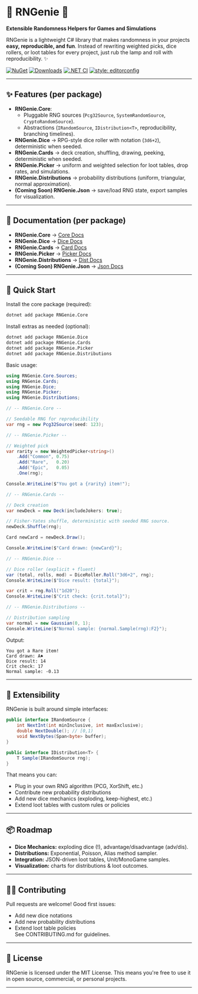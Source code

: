 # 🎩 RNGenie 🔮
**Extensible Randomness Helpers for Games and Simulations**

RNGenie is a lightweight C# library that makes randomness in your projects **easy, reproducible, and fun**.
Instead of rewriting weighted picks, dice rollers, or loot tables for every project, just rub the lamp and roll with reproducibility. ✨

[![NuGet](https://img.shields.io/nuget/v/RNGenie.Core.svg)](https://www.nuget.org/packages/RNGenie.Core/)
[![Downloads](https://img.shields.io/nuget/dt/RNGenie.Core.svg)](https://www.nuget.org/packages/RNGenie.Core/)
[![.NET CI](https://github.com/FloatObject/RNGenie/actions/workflows/dotnet.yml/badge.svg?branch=master)](https://github.com/FloatObject/RNGenie/actions/workflows/dotnet.yml)
[![style: editorconfig](https://img.shields.io/badge/style-editorconfig-blue)](https://github.com/FloatObject/RNGenie/blob/master/CONTRIBUTING.md)

---

## ✨ Features (per package)
- **RNGenie.Core**:
  - Pluggable RNG sources (`Pcg32Source`, `SystemRandomSource`, `CryptoRandomSource`).
  - Abstractions (`IRandomSource`, `IDistribution<T>`, reproducibility, branching timelines).
- **RNGenie.Dice** → RPG-style dice roller with notation (`3d6+2`), deterministic when seeded.
- **RNGenie.Cards** → deck creation, shuffling, drawing, peeking, deterministic when seeded.
- **RNGenie.Picker** → uniform and weighted selection for loot tables, drop rates, and simulations.
- **RNGenie.Distributions** → probability distributions (uniform, triangular, normal approximation).
- **(Coming Soon) RNGenie.Json** → save/load RNG state, export samples for visualization.

---

## 📄 Documentation (per package)
- **RNGenie.Core** → [Core Docs](https://github.com/FloatObject/RNGenie/blob/master/docs/core.md)
- **RNGenie.Dice** → [Dice Docs](https://github.com/FloatObject/RNGenie/blob/master/docs/dice.md)
- **RNGenie.Cards** → [Card Docs](https://github.com/FloatObject/RNGenie/blob/master/docs/cards.md)
- **RNGenie.Picker** → [Picker Docs](https://github.com/FloatObject/RNGenie/blob/master/docs/picker.md)
- **RNGenie.Distributions** → [Dist Docs](https://github.com/FloatObject/RNGenie/blob/master/docs/distributions.md)
- **(Coming Soon) RNGenie.Json** → [Json Docs](https://github.com/FloatObject/RNGenie/blob/master/docs/json.md)

---

## 🚀 Quick Start

Install the core package (required):
```sh
dotnet add package RNGenie.Core
```

Install extras as needed (optional):
```sh
dotnet add package RNGenie.Dice
dotnet add package RNGenie.Cards
dotnet add package RNGenie.Picker
dotnet add package RNGenie.Distributions
```

Basic usage:
```cs
using RNGenie.Core.Sources;
using RNGenie.Cards;
using RNGenie.Dice;
using RNGenie.Picker;
using RNGenie.Distributions;

// -- RNGenie.Core --

// Seedable RNG for reproducibility
var rng = new Pcg32Source(seed: 123);

// -- RNGenie.Picker --

// Weighted pick
var rarity = new WeightedPicker<string>()
    .Add("Common", 0.75)
    .Add("Rare",   0.20)
    .Add("Epic",   0.05)
    .One(rng);

Console.WriteLine($"You got a {rarity} item!");

// -- RNGenie.Cards --

// Deck creation
var newDeck = new Deck(includeJokers: true);

// Fisher-Yates shuffle, deterministic with seeded RNG source.
newDeck.Shuffle(rng);

Card newCard = newDeck.Draw();

Console.WriteLine($"Card drawn: {newCard}");

// -- RNGenie.Dice --

// Dice roller (explicit + fluent)
var (total, rolls, mod) = DiceRoller.Roll("3d6+2", rng);
Console.WriteLine($"Dice result: {total}");

var crit = rng.Roll("1d20");
Console.WriteLine($"Crit check: {crit.total}");

// -- RNGenie.Distributions --

// Distribution sampling
var normal = new Gaussian(0, 1);
Console.WriteLine($"Normal sample: {normal.Sample(rng):F2}");
```

Output:
```text
You got a Rare item!
Card drawn: A♠
Dice result: 14
Crit check: 17
Normal sample: -0.13
```
---

## 🧩 Extensibility

RNGenie is built around simple interfaces:
```cs
public interface IRandomSource {
    int NextInt(int minInclusive, int maxExclusive);
    double NextDouble(); // [0,1)
    void NextBytes(Span<byte> buffer);
}

public interface IDistribution<T> {
    T Sample(IRandomSource rng);
}
```

That means you can:
- Plug in your own RNG algorithm (PCG, XorShift, etc.)
- Contribute new probability distributions
- Add new dice mechanics (exploding, keep-highest, etc.)
- Extend loot tables with custom rules or policies

---

## 📦 Roadmap

- **Dice Mechanics:** exploding dice (!), advantage/disadvantage (adv/dis).
- **Distributions:** Exponential, Poisson, Alias method sampler.
- **Integration:** JSON-driven loot tables, Unit/MonoGame samples.
- **Visualization:** charts for distributions & loot outcomes.

---

## 👩‍💻 Contributing

Pull requests are welcome!
Good first issues:
- Add new dice notations
- Add new probability distributions
- Extend loot table policies  
See CONTRIBUTING.md for guidelines.

---

## 📜 License

RNGenie is licensed under the MIT License.
This means you're free to use it in open source, commercial, or personal projects.

---

